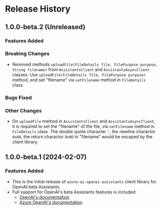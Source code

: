 # Release History

## 1.0.0-beta.2 (Unreleased)

### Features Added

### Breaking Changes

- Removed methods `uploadFile(FileDetails file, FilePurpose purpose, String filename)` from `AssistantsClient` and `AssistantsAsyncClient` classes. Use `uploadFile(FileDetails file, FilePurpose purpose)` method, and set "filename" via `setFilename` method in `FileDetails` class.

### Bugs Fixed

### Other Changes

- On `uploadFile` method in `AssistantsClient` and `AssistantsAsyncClient`, it is required to set the "filename" of the file, via `setFilename` method in `FileDetails` class. The double quote character `"`, the newline charactor `0x0A`, the return charactor `0x0D` in "filename" would be escaped by the client library.

## 1.0.0-beta.1 (2024-02-07)

### Features Added

- This is the initial release of `azure-ai-openai-assistants` client library for OpenAI beta Assistants.
- Full support for OpenAI's beta Assistants features is included:
  - [OpenAI's documentation](https://platform.openai.com/docs/assistants/overview)
  - [Azure OpenAI's documentation](https://learn.microsoft.com/azure/ai-services/openai/assistants-quickstart?tabs=command-line&pivots=programming-language-studio)
